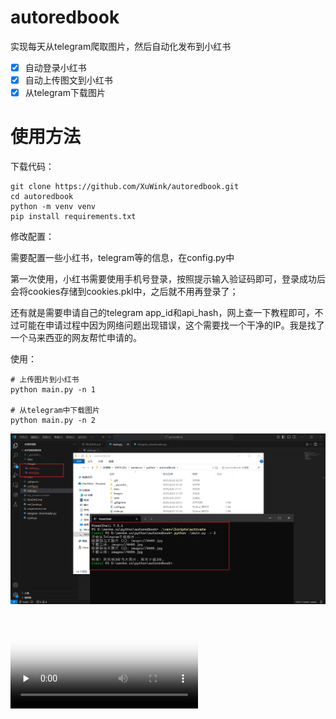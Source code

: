# autoredbook

实现每天从telegram爬取图片，然后自动化发布到小红书

* [X]  自动登录小红书
* [X]  自动上传图文到小红书
* [X]  从telegram下载图片

# 使用方法

下载代码：

```shell
git clone https://github.com/XuWink/autoredbook.git
cd autoredbook
python -m venv venv
pip install requirements.txt
```

修改配置：

需要配置一些小红书，telegram等的信息，在config.py中

第一次使用，小红书需要使用手机号登录，按照提示输入验证码即可，登录成功后会将cookies存储到cookies.pkl中，之后就不用再登录了；

还有就是需要申请自己的telegram app_id和api_hash，网上查一下教程即可，不过可能在申请过程中因为网络问题出现错误，这个需要找一个干净的IP。我是找了一个马来西亚的网友帮忙申请的。

使用：

```shell
# 上传图片到小红书
python main.py -n 1

# 从telegram中下载图片
python main.py -n 2
```

![1750598770085](data/README/1750598770085.png)


<video id="video" controls="" preload="none" poster="封面">
      <source id="mp4" src="data\README\autoredbook.mp4" type="video/mp4">
</videos>